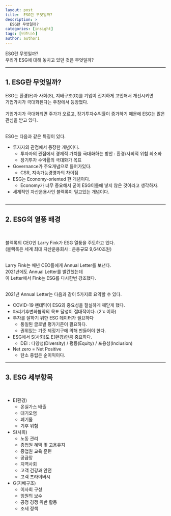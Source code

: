 ```yaml
---
layout: post
title:  ESG란 무엇일까?
description: >
  ESG란 무엇일까?
categories: [insight]
tags: [비즈니스]
author: author1
---
```


ESG란 무엇일까? <br>
우리가 ESG에 대해 놓치고 있던 것은 무엇일까?<br>


---

## 1. ESG란 무엇일까?

ESG는 환경(E)과 사회(S), 지배구조(G)를 기업이 진지하게 고민해서 개선시키면 <br>기업가치가 극대화된다는 주장에서 등장했다. <br><br>
기업가치가 극대화되면 주가가 오르고, 장기투자수익률이 증가하기 때문에 ESG는 많은 관심을 받고 있다. <br><br>

ESG는 다음과 같은 특징이 있다.<br>

- 투자자의 관점에서 등장한 개념이다.<br>
  - 투자자의 관점에서 경제적 가치를 극대화하는 방안 : 환경/사회적 위험 최소화 <br>
  - 장기투자 수익률의 극대화가 목표<br>
- Governance가 주요개념으로 들어가있다.<br>
  - CSR, 지속가능경영과의 차이점<br>
- ESG는 Economy-oriented 한 개념이다.<br>
  - Economy가 너무 중요해서 굳이 ESG이름에 넣지 않은 것이라고 생각하자.<br>
- 세계적인 자산운용사인 블랙록이 밀고있는 개념이다.<br><br>


---

## 2. ESG의 열풍 배경
<br>

블랙록의 CEO인 Larry Fink가 ESG 열풍을 주도하고 있다. <br>
(블랙록은 세계 최대 자산운용회사 : 운용규모 9,640조원) <Br><Br>

Larry Fink는 매년 CEO들에게 Annual Letter를 보낸다.<br>
2021년에도 Annual Letter를 발간했는데 <br>
이 Letter에서 Fink는 ESG를 다시한번 강조했다. <br><br>

2021년 Annual Letter는 다음과 같이 5가지로 요약할 수 있다.<br>
- COVID-19 팬데믹이 ESG의 중요성을 절실하게 깨닫게 했다.<br>
- 파리기후변화협약의 목표 달성이 절대적이다. (2'c 이하)<br>
- 투자를 잘하기 위한 ESG 데이터가 필요하다<br>
  - 통일된 글로벌 평가기준이 필요하다.<br>
  - 권위있는 기준 제정기구에 의해 만들어야 한다.<br>
- ESG에서 S(사회)도 E(환경)만큼 중요하다.<br>
  - DEI : 다양성(Diversity) / 평등(Equity) / 포용성(Inclusion)<br>
- Net zero = Net Positive <br>
  - 탄소 중립은 순이익이다.<br>


--- 

## 3. ESG 세부항목

<br>

- E(환경) <br>
  - 온실가스 배출<br>
  - 대기오염<br>
  - 폐기물<br>
  - 기후 위험<br>
- S(사회)<br>
  - 노동 관리<br>
  - 종업원 혜택 및 고용유지<br>
  - 종업원 교육 훈련<br>
  - 공급망<br>
  - 지역사회<br>
  - 고객 건강과 안전<br>
  - 고객 프라이버시<br>
- G(지배구조)<br>
  - 이사회 구성<br>
  - 임원의 보수<br>
  - 공정 경쟁 위반 활동<br>
  - 조세 정책<br>



